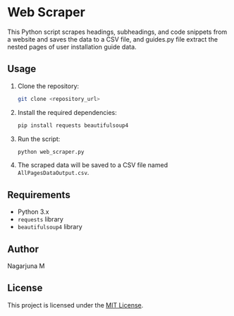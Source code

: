# Web Scraper

This Python script scrapes headings, subheadings, and code snippets from a website and saves the data to a CSV file, and guides.py file extract the nested pages of user installation guide data.

## Usage

1. Clone the repository:

    ```bash
    git clone <repository_url>
    ```

2. Install the required dependencies:

    ```bash
    pip install requests beautifulsoup4
    ```

3. Run the script:

    ```bash
    python web_scraper.py
    ```

4. The scraped data will be saved to a CSV file named `AllPagesDataOutput.csv`.

## Requirements

- Python 3.x
- `requests` library
- `beautifulsoup4` library

## Author

Nagarjuna M

## License

This project is licensed under the [MIT License](LICENSE).
